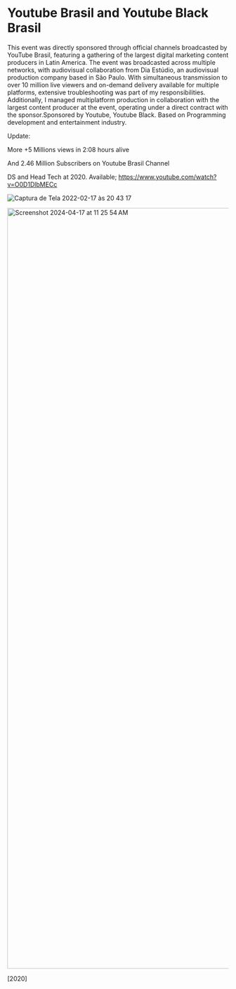 # Youtube Brasil and Youtube Black Brasil

This event was directly sponsored through official channels broadcasted by YouTube Brasil, featuring a gathering of the largest digital marketing content producers in Latin America. The event was broadcasted across multiple networks, with audiovisual collaboration from Dia Estúdio, an audiovisual production company based in São Paulo. With simultaneous transmission to over 10 million live viewers and on-demand delivery available for multiple platforms, extensive troubleshooting was part of my responsibilities. Additionally, I managed multiplatform production in collaboration with the largest content producer at the event, operating under a direct contract with the sponsor.Sponsored by Youtube, Youtube Black. Based on Programming development and entertainment industry.


Update:


More +5 Millions views in 2:08 hours alive


And  2.46 Million Subscribers on Youtube Brasil Channel


DS and Head Tech at 2020. Available; https://www.youtube.com/watch?v=O0D1DlbMECc


![Captura de Tela 2022-02-17 às 20 43 17](https://user-images.githubusercontent.com/70990288/154590277-e1dceb4b-a07d-483c-aa82-07d9bfa26d69.png)

<img width="1728" alt="Screenshot 2024-04-17 at 11 25 54 AM" src="https://github.com/jocrv/Youtube/assets/70990288/347f4981-89b1-4aa2-956a-6a717d3cda52">







[2020]
